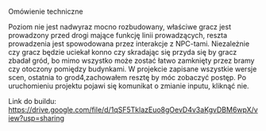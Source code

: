 Omówienie techniczne

Poziom nie jest nadwyraz mocno rozbudowany, właściwe gracz jest prowadzony przed drogi mające funkcję linii prowadzących, reszta prowadzenia jest spowodowana przez interakcje z NPC-tami. Niezależnie czy gracz będzie uciekał konno czy skradając się przyda się by gracz zbadał gród, bo mimo wszystko może zostać łatwo zamknięty przez bramy czy otoczony pomiędzy budynkami. 
	W projekcie zapisane wszystkie wersje scen, ostatnia to grod4,zachowałem resztę by móc zobaczyć postęp.
Po uruchomieniu projektu pojawi się komunikat o zmianie inputu, kliknąć nie.

Link do buildu: https://drive.google.com/file/d/1qSF5TklazEuo8gOevD4v3aKgvDBM6wpX/view?usp=sharing
